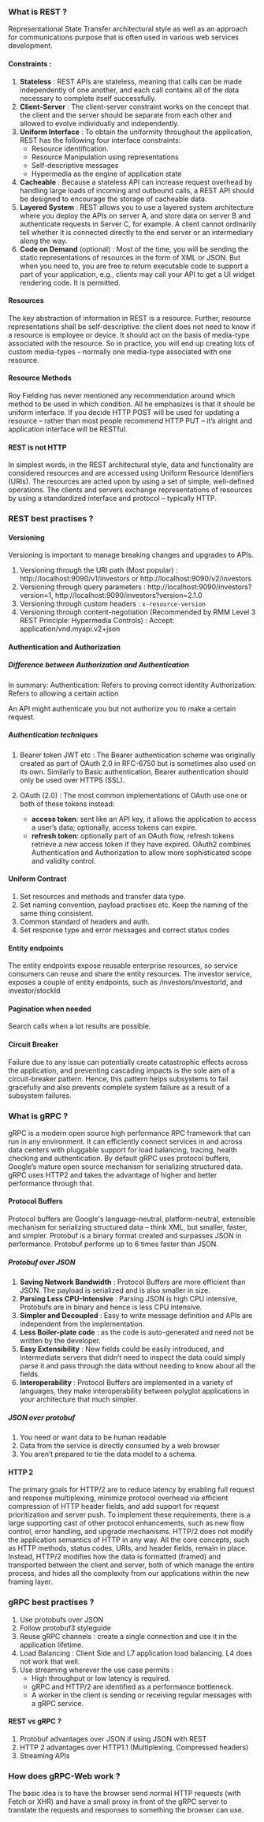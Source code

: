 ### What is REST ?
Representational State Transfer architectural style as well as an approach for communications purpose that is often used in various web services development.

#### Constraints :
1. **Stateless** :  REST APIs are stateless, meaning that calls can be made independently of one another, and each call contains all of the data necessary to complete itself successfully.
1. **Client-Server** : The client-server constraint works on the concept that the client and the server should be separate from each other and allowed to evolve individually and independently.
1. **Uniform Interface** : To obtain the uniformity throughout the application, REST has the following four interface constraints:
    * Resource identification.
    * Resource Manipulation using representations
    * Self-descriptive messages
    * Hypermedia as the engine of application state 
1. **Cacheable** : Because a stateless API can increase request overhead by handling large loads of incoming and outbound calls, a REST API should be designed to encourage the storage of cacheable data. 
1. **Layered System** : REST allows you to use a layered system architecture where you deploy the APIs on server A, and store data on server B and authenticate requests in Server C, for example. A client cannot ordinarily tell whether it is connected directly to the end server or an intermediary along the way.
1. **Code on Demand** (optional) : Most of the time, you will be sending the static representations of resources in the form of XML or JSON. But when you need to, you are free to return executable code to support a part of your application, e.g., clients may call your API to get a UI widget rendering code. It is permitted.

#### Resources 
The key abstraction of information in REST is a resource. 
Further, resource representations shall be self-descriptive: the client does not need to know if a resource is employee or device.
It should act on the basis of media-type associated with the resource. 
So in practice, you will end up creating lots of custom media-types – normally one media-type associated with one resource.

#### Resource Methods
Roy Fielding has never mentioned any recommendation around which method to be used in which condition. 
All he emphasizes is that it should be uniform interface. 
If you decide HTTP POST will be used for updating a resource – rather than most people recommend HTTP PUT – 
it’s alright and application interface will be RESTful.

#### REST is not HTTP
In simplest words, in the REST architectural style, data and functionality are considered resources and are accessed 
using Uniform Resource Identifiers (URIs). The resources are acted upon by using a set of simple, well-defined operations.
The clients and servers exchange representations of resources by using a standardized interface and protocol – typically HTTP.

### REST best practises ?

#### Versioning
Versioning is important to manage breaking changes and upgrades to APIs.

1. Versioning through the URI path (Most popular) : http://localhost:9090/v1/investors or http://localhost:9090/v2/investors
1. Versioning through query parameters : http://localhost:9090/investors?version=1, http://localhost:9090/investors?version=2.1.0
1. Versioning through custom headers : <code>x-resource-version</code>
1. Versioning through content-negotiation (Recommended by RMM Level 3 REST Principle: Hypermedia Controls) : Accept: application/vnd.myapi.v2+json

#### Authentication and Authorization

##### Difference between Authorization and Authentication
In summary:
Authentication: Refers to proving correct identity
Authorization: Refers to allowing a certain action

An API might authenticate you but not authorize you to make a certain request.

##### Authentication techniques
1. Bearer token JWT etc : The Bearer authentication scheme was originally created as part of OAuth 2.0 in RFC-6750 but is sometimes also used on its own.
Similarly to Basic authentication, Bearer authentication should only be used over HTTPS (SSL).

1. OAuth (2.0) :
The most common implementations of OAuth use one or both of these tokens instead:
    * **access token**: sent like an API key, it allows the application to access a user’s data; optionally, access tokens can expire.
    * **refresh token**: optionally part of an OAuth flow, refresh tokens retrieve a new access token if they have expired. OAuth2 combines Authentication and Authorization to allow more sophisticated scope and validity control.

#### Uniform Contract
1. Set resources and methods and transfer data type.
1. Set naming convention, payload practises etc. Keep the naming of the same thing consistent. 
1. Common standard of headers and auth.
1. Set response type and error messages and correct status codes


#### Entity endpoints 
The entity endpoints expose reusable enterprise resources, so service consumers can reuse and share the entity resources. 
The investor service, exposes a couple of entity endpoints, such as /investors/investorId, and investor/stockId

#### Pagination when needed
Search calls when a lot results are possible. 

#### Circuit Breaker
Failure due to any issue can potentially create catastrophic effects across the application, and preventing cascading impacts is the sole aim of a circuit-breaker pattern.
Hence, this pattern helps subsystems to fail gracefully and also prevents complete system failure as a result of a subsystem failures.

### What is gRPC ?
gRPC is a modern open source high performance RPC framework that can run in any environment. It can efficiently connect services in and across
data centers with pluggable support for load balancing, tracing, health checking and authentication.
By default gRPC uses protocol buffers, Google’s mature open source mechanism for serializing structured data.
gRPC uses HTTP2 and takes the advantage of higher and better performance through that. 

#### Protocol Buffers
Protocol buffers are Google's language-neutral, platform-neutral, extensible mechanism for serializing structured data – think XML, but smaller, faster,
and simpler. Protobuf is a binary format created and surpasses JSON in performance. Protobuf performs up to 6 times faster than JSON.

##### Protobuf over JSON
1. **Saving Network Bandwidth** : Protocol Buffers are more efficient than JSON. The payload is serialized and is also smaller in size.
1. **Parsing Less CPU-Intensive** : Parsing JSON is high CPU intensive, Protobufs are in binary and hence is less CPU intensive.
1. **Simpler and Decoupled** : Easy to write message definition and APIs are independent from the implementation.
1. **Less Boiler-plate code** : as the code is auto-generated and need not be written by the developer.
1. **Easy Extensibility** : New fields could be easily introduced, and intermediate servers that didn’t need to inspect the data could simply parse it
and pass through the data without needing to know about all the fields.
1. **Interoperability** : Protocol Buffers are implemented in a variety of languages, they make interoperability between polyglot applications in
your architecture that much simpler.

##### JSON over protobuf
1. You need or want data to be human readable
1. Data from the service is directly consumed by a web browser
1. You aren’t prepared to tie the data model to a schema.

#### HTTP 2
The primary goals for HTTP/2 are to reduce latency by enabling full request and response multiplexing, minimize protocol overhead via efficient
compression of HTTP header fields, and add support for request prioritization and server push.
To implement these requirements, there is a large supporting cast of other protocol enhancements, such as new flow control, error handling, and
upgrade mechanisms.
HTTP/2 does not modify the application semantics of HTTP in any way. All the core concepts, such as HTTP methods, status codes, URIs, and
header fields, remain in place.
Instead, HTTP/2 modifies how the data is formatted (framed) and transported between the client and server, both of which manage the entire process,
and hides all the complexity from our applications within the new framing layer. 

### gRPC best practises ?
1. Use protobufs over JSON
1. Follow protobuf3 styleguide
1. Reuse gRPC channels : create a single connection and use it in the application lifetime.
1. Load Balancing : Client Side and L7 application load balancing. L4 does not work that well.
1. Use streaming wherever the use case permits : 
    * High throughput or low latency is required.
    * gRPC and HTTP/2 are identified as a performance bottleneck.
    * A worker in the client is sending or receiving regular messages with a gRPC service.

#### REST vs gRPC ?
1. Protobuf advantages over JSON if using JSON with REST
1. HTTP 2 advantages over HTTP1.1 (Multiplexing, Compressed headers)
1. Streaming APIs

### How does gRPC-Web work ?
The basic idea is to have the browser send normal HTTP requests (with Fetch or XHR) and have a small proxy in front of
the gRPC server to translate the requests and responses to something the browser can use.